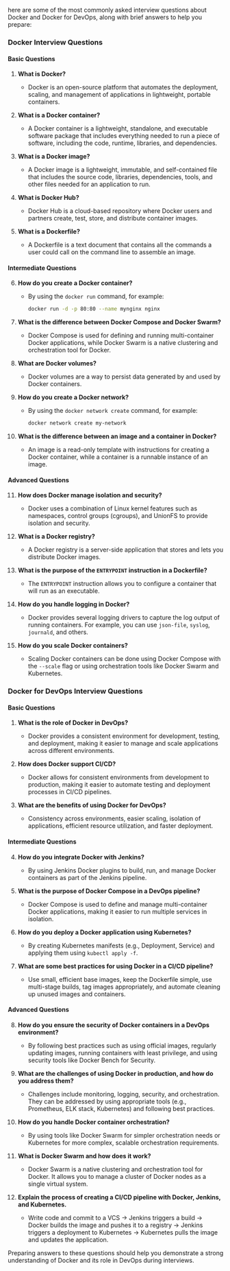 here are some of the most commonly asked interview questions about Docker and Docker for DevOps, along with brief answers to help you prepare:

### Docker Interview Questions

#### Basic Questions

1. **What is Docker?**
   - Docker is an open-source platform that automates the deployment, scaling, and management of applications in lightweight, portable containers.

2. **What is a Docker container?**
   - A Docker container is a lightweight, standalone, and executable software package that includes everything needed to run a piece of software, including the code, runtime, libraries, and dependencies.

3. **What is a Docker image?**
   - A Docker image is a lightweight, immutable, and self-contained file that includes the source code, libraries, dependencies, tools, and other files needed for an application to run.

4. **What is Docker Hub?**
   - Docker Hub is a cloud-based repository where Docker users and partners create, test, store, and distribute container images.

5. **What is a Dockerfile?**
   - A Dockerfile is a text document that contains all the commands a user could call on the command line to assemble an image.

#### Intermediate Questions

6. **How do you create a Docker container?**
   - By using the `docker run` command, for example:
     ```bash
     docker run -d -p 80:80 --name mynginx nginx
     ```

7. **What is the difference between Docker Compose and Docker Swarm?**
   - Docker Compose is used for defining and running multi-container Docker applications, while Docker Swarm is a native clustering and orchestration tool for Docker.

8. **What are Docker volumes?**
   - Docker volumes are a way to persist data generated by and used by Docker containers.

9. **How do you create a Docker network?**
   - By using the `docker network create` command, for example:
     ```bash
     docker network create my-network
     ```

10. **What is the difference between an image and a container in Docker?**
    - An image is a read-only template with instructions for creating a Docker container, while a container is a runnable instance of an image.

#### Advanced Questions

11. **How does Docker manage isolation and security?**
    - Docker uses a combination of Linux kernel features such as namespaces, control groups (cgroups), and UnionFS to provide isolation and security.

12. **What is a Docker registry?**
    - A Docker registry is a server-side application that stores and lets you distribute Docker images.

13. **What is the purpose of the `ENTRYPOINT` instruction in a Dockerfile?**
    - The `ENTRYPOINT` instruction allows you to configure a container that will run as an executable.

14. **How do you handle logging in Docker?**
    - Docker provides several logging drivers to capture the log output of running containers. For example, you can use `json-file`, `syslog`, `journald`, and others.

15. **How do you scale Docker containers?**
    - Scaling Docker containers can be done using Docker Compose with the `--scale` flag or using orchestration tools like Docker Swarm and Kubernetes.

### Docker for DevOps Interview Questions

#### Basic Questions

1. **What is the role of Docker in DevOps?**
   - Docker provides a consistent environment for development, testing, and deployment, making it easier to manage and scale applications across different environments.

2. **How does Docker support CI/CD?**
   - Docker allows for consistent environments from development to production, making it easier to automate testing and deployment processes in CI/CD pipelines.

3. **What are the benefits of using Docker for DevOps?**
   - Consistency across environments, easier scaling, isolation of applications, efficient resource utilization, and faster deployment.

#### Intermediate Questions

4. **How do you integrate Docker with Jenkins?**
   - By using Jenkins Docker plugins to build, run, and manage Docker containers as part of the Jenkins pipeline.

5. **What is the purpose of Docker Compose in a DevOps pipeline?**
   - Docker Compose is used to define and manage multi-container Docker applications, making it easier to run multiple services in isolation.

6. **How do you deploy a Docker application using Kubernetes?**
   - By creating Kubernetes manifests (e.g., Deployment, Service) and applying them using `kubectl apply -f`.

7. **What are some best practices for using Docker in a CI/CD pipeline?**
   - Use small, efficient base images, keep the Dockerfile simple, use multi-stage builds, tag images appropriately, and automate cleaning up unused images and containers.

#### Advanced Questions

8. **How do you ensure the security of Docker containers in a DevOps environment?**
   - By following best practices such as using official images, regularly updating images, running containers with least privilege, and using security tools like Docker Bench for Security.

9. **What are the challenges of using Docker in production, and how do you address them?**
   - Challenges include monitoring, logging, security, and orchestration. They can be addressed by using appropriate tools (e.g., Prometheus, ELK stack, Kubernetes) and following best practices.

10. **How do you handle Docker container orchestration?**
    - By using tools like Docker Swarm for simpler orchestration needs or Kubernetes for more complex, scalable orchestration requirements.

11. **What is Docker Swarm and how does it work?**
    - Docker Swarm is a native clustering and orchestration tool for Docker. It allows you to manage a cluster of Docker nodes as a single virtual system.

12. **Explain the process of creating a CI/CD pipeline with Docker, Jenkins, and Kubernetes.**
    - Write code and commit to a VCS → Jenkins triggers a build → Docker builds the image and pushes it to a registry → Jenkins triggers a deployment to Kubernetes → Kubernetes pulls the image and updates the application.

Preparing answers to these questions should help you demonstrate a strong understanding of Docker and its role in DevOps during interviews.
